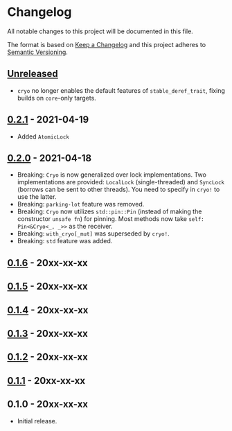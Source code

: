 # Changelog

All notable changes to this project will be documented in this file.

The format is based on [Keep a Changelog](http://keepachangelog.com/en/1.0.0/)
and this project adheres to [Semantic Versioning](http://semver.org/spec/v2.0.0.html).

## [Unreleased]

- `cryo` no longer enables the default features of `stable_deref_trait`, fixing builds on `core`-only targets.

## [0.2.1] - 2021-04-19

- Added `AtomicLock`

## [0.2.0] - 2021-04-18

- Breaking: `Cryo` is now generalized over lock implementations. Two implementations are provided: `LocalLock` (single-threaded) and `SyncLock` (borrows can be sent to other threads). You need to specify in `cryo!` to use the latter.
- Breaking: `parking-lot` feature was removed.
- Breaking: `Cryo` now utilizes `std::pin::Pin` (instead of making the constructor `unsafe fn`) for pinning. Most methods now take `self: Pin<&Cryo<_, _>>` as the receiver.
- Breaking: `with_cryo[_mut]` was superseded by `cryo!`.
- Breaking: `std` feature was added.

## [0.1.6] - 20xx-xx-xx
## [0.1.5] - 20xx-xx-xx
## [0.1.4] - 20xx-xx-xx
## [0.1.3] - 20xx-xx-xx
## [0.1.2] - 20xx-xx-xx
## [0.1.1] - 20xx-xx-xx
## 0.1.0 - 20xx-xx-xx

- Initial release.

[Unreleased]: https://github.com/yvt/cryo/compare/0.2.1...HEAD
[0.2.1]: https://github.com/yvt/cryo/compare/0.2.0...0.2.1
[0.2.0]: https://github.com/yvt/cryo/compare/0.1.6...0.2.0
[0.1.6]: https://github.com/yvt/cryo/compare/0.1.5...0.1.6
[0.1.5]: https://github.com/yvt/cryo/compare/0.1.4...0.1.5
[0.1.4]: https://github.com/yvt/cryo/compare/0.1.3...0.1.4
[0.1.3]: https://github.com/yvt/cryo/compare/0.1.2...0.1.3
[0.1.2]: https://github.com/yvt/cryo/compare/0.1.1...0.1.2
[0.1.1]: https://github.com/yvt/cryo/compare/0.1.0...0.1.1
